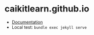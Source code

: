 caikitlearn.github.io
=====================

- [Documentation](https://docs.github.com/en/pages/setting-up-a-github-pages-site-with-jekyll)
- Local test: `bundle exec jekyll serve`